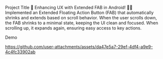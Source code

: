 Project Title
🚀 Enhancing UX with Extended FAB in Android! 🎨📱
Implemented an Extended Floating Action Button (FAB) that automatically shrinks and extends based on scroll behavior. When the user scrolls down, the FAB shrinks to a minimal state, keeping the UI clean and focused. When scrolling up, it expands again, ensuring easy access to key actions.

Demo


https://github.com/user-attachments/assets/da47e5a7-29ef-4df4-a9e9-4c4fc33902ab
